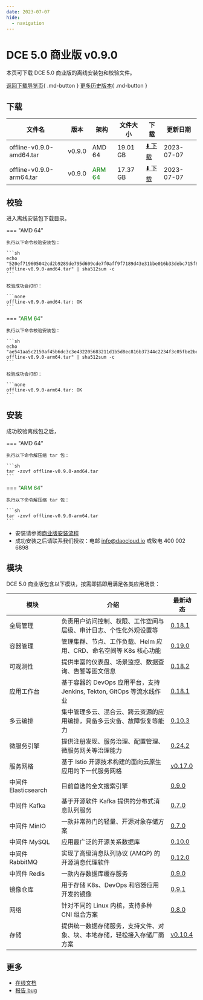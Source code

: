 ```yaml
---
date: 2023-07-07
hide:
  - navigation
---
```


# DCE 5.0 商业版 v0.9.0

本页可下载 DCE 5.0 商业版的离线安装包和校验文件。

[返回下载导览页](../index.md#_2){ .md-button } [更多历史版本](./dce5-installer-history.md){ .md-button }

## 下载

| 文件名                      | 版本    | 架构 | 文件大小 | 下载                                           | 更新日期   |
| ----------------------------- | ------- | -------- | ---------------------------------------------- | ---------- | ----------------------------- |
| offline-v0.9.0-amd64.tar | v0.9.0 | AMD 64 | 19.01 GB | [:arrow_down: 下载](https://qiniu-download-public.daocloud.io/DaoCloud_Enterprise/dce5/offline-v0.9.0-amd64.tar) | 2023-07-07 |
| offline-v0.9.0-arm64.tar | v0.9.0 | <font color="green">ARM 64</font> | 17.37 GB | [:arrow_down: 下载](https://qiniu-download-public.daocloud.io/DaoCloud_Enterprise/dce5/offline-v0.9.0-arm64.tar) | 2023-07-07 |

## 校验

进入离线安装包下载目录。

=== "AMD 64"

    执行以下命令校验安装包：

    ```sh
    echo "520ef719605042cd2b9289de795d609cde7f0aff9f7189d43e31bbe016b33debc715f8e0de24c8f3c3685d54f7d6b2595651bcfa9695c9b98210d161cfddc241  offline-v0.9.0-amd64.tar" | sha512sum -c
    ```

    校验成功会打印：

    ```none
    offline-v0.9.0-amd64.tar: OK
    ```

=== "<font color="green">ARM 64</font>"

    执行以下命令校验安装包：

    ```sh
    echo "ae541aa5c2150af45b6dc3c3e432205683211d1b5d8ec816b37344c2234f3c05fbe2be7526b4b5832c5db0439c7d501ce2f1c1492aa5cfe045bbdd321d662e22  offline-v0.9.0-arm64.tar" | sha512sum -c
    ```

    校验成功会打印：

    ```none
    offline-v0.9.0-arm64.tar: OK
    ```

## 安装

成功校验离线包之后，

=== "AMD 64"

    执行以下命令解压缩 tar 包：

    ```sh
    tar -zxvf offline-v0.9.0-amd64.tar
    ```

=== "<font color="green">ARM 64</font>"

    执行以下命令解压缩 tar 包：

    ```sh
    tar -zxvf offline-v0.9.0-arm64.tar
    ```

- 安装请参阅[商业版安装流程](../../install/commercial/start-install.md)
- 成功安装之后请联系我们授权：电邮 info@daocloud.io 或致电 400 002 6898

## 模块

DCE 5.0 商业版包含以下模块，按需即插即用满足各类应用场景：

| 模块                 | 介绍                                                                     | 最新动态                                                      |
| -------------------- | ------------------------------------------------------------------------ | ------------------------------------------------------------- |
| 全局管理             | 负责用户访问控制、权限、工作空间与层级、审计日志、个性化外观设置等             | [0.18.1](../../ghippo/intro/release-notes.md#v0181)    |
| 容器管理             | 管理集群、节点、工作负载、Helm 应用、CRD、命名空间等 K8s 核心功能        | [0.19.0](../../kpanda/intro/release-notes.md#v0190)    |
| 可观测性             | 提供丰富的仪表盘、场景监控、数据查询、告警等图文信息                     | [0.18.2](../../insight/intro/releasenote.md#v0182)     |
| 应用工作台           | 基于容器的 DevOps 应用平台，支持 Jenkins, Tekton, GitOps 等流水线作业    | [0.18.1](../../amamba/intro/release-notes.md#v0181)      |
| 多云编排             | 集中管理多云、混合云、跨云资源的应用编排，具备多云灾备、故障恢复等能力   | [0.10.3](../../kairship/intro/release-notes.md#v0103)         |
| 微服务引擎           | 提供注册发现、服务治理、配置管理、微服务网关等治理能力                   | [0.24.2](../../skoala/intro/release-notes.md#v0242)             |
| 服务网格             | 基于 Istio 开源技术构建的面向云原生应用的下一代服务网格                  | [v0.17.0](../../mspider/intro/release-notes.md#v0170)          |
| 中间件 Elasticsearch | 目前首选的全文搜索引擎                                                   | [0.9.0](../../middleware/elasticsearch/release-notes.md#v090) |
| 中间件 Kafka         | 基于开源软件 Kafka 提供的分布式消息队列服务                              | [0.7.0](../../middleware/kafka/release-notes.md#v070)          |
| 中间件 MinIO         | 一款非常热门的轻量、开源对象存储方案                                     | [0.7.0](../../middleware/minio/release-notes.md#v070)          |
| 中间件 MySQL         | 应用最广泛的开源关系数据库                                               | [0.10.0](../../middleware/mysql/release-notes.md#v0100)           |
| 中间件 RabbitMQ      | 实现了高级消息队列协议 (AMQP) 的开源消息代理软件                         | [0.12.0](../../middleware/rabbitmq/release-notes.md#v0120)        |
| 中间件 Redis         | 一款内存数据库缓存服务                                                   | [0.9.0](../../middleware/redis/release-notes.md#v090)           |
| 镜像仓库             | 用于存储 K8s、DevOps 和容器应用开发的镜像                                | [0.9.1](../../dce/dce-rn/20230630.md)                            |
| 网络                 | 针对不同的 Linux 内核，支持多种 CNI 组合方案                             | [0.8.0](../../dce/dce-rn/20230630.md)                            |
| 存储                 | 提供统一数据存储服务，支持文件、对象、块、本地存储，轻松接入存储厂商方案 | [v0.10.4](../../dce/dce-rn/20230630.md)                            |

## 更多

- [在线文档](../../dce/index.md)
- [报告 bug](https://github.com/DaoCloud/DaoCloud-docs/issues)

